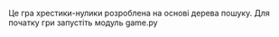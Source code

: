 Це гра хрестики-нулики розроблена на основі дерева пошуку.
Для початку гри запустіть модуль game.py
